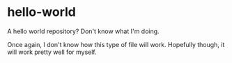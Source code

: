 # hello-world
A hello world repository? Don't know what I'm doing.

Once again, I don't know how this type of file will work.
Hopefully though, it will work pretty well for myself.
